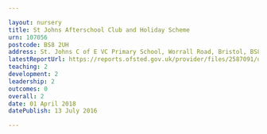 ```yaml
---

layout: nursery
title: St Johns Afterschool Club and Holiday Scheme
urn: 107056
postcode: BS8 2UH
address: St. Johns C of E VC Primary School, Worrall Road, Bristol, BS8 2UH
latestReportUrl: https://reports.ofsted.gov.uk/provider/files/2587091/urn/107056.pdf
teaching: 2
development: 2
leadership: 2
outcomes: 0
overall: 2
date: 01 April 2018 
datePublish: 13 July 2016

---
```

